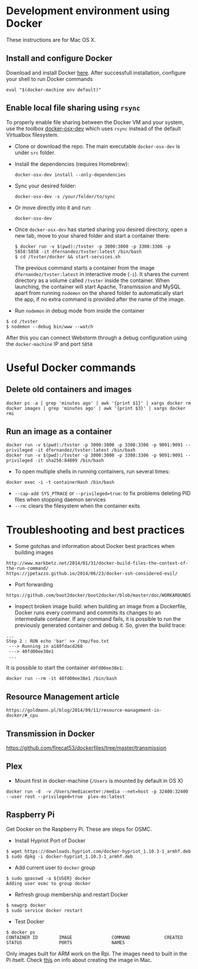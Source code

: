 # Development environment using Docker

These instructions are for Mac OS X.

## Install and configure Docker

Download and install Docker [here](https://docs.docker.com/mac/). After successfull installation, configure your shell to run Docker commands
```
eval "$(docker-machine env default)"
```

## Enable local file sharing using `rsync`

To properly enable file sharing between the Docker VM and your system, use the toolbox [docker-osx-dev](https://github.com/brikis98/docker-osx-dev) which uses `rsync` instead of the default Virtualbox filesystem.

* Clone or download the repo. The main executable `docker-osx-dev` is under `src` folder.

* Install the dependencies (requires Homebrew):
  ```
  docker-osx-dev install --only-dependencies
  ```

* Sync your desired folder:
  ```
  docker-osx-dev -s /your/folder/to/sync
  ```

* Or move directly into it and run:
  ```
  docker-osx-dev
  ```

* Once `docker-osx-dev` has started sharing you desired directory, open a new tab, move to your shared folder and start a container there:
  ```
  $ docker run -v $(pwd):/tvster -p 3000:3000 -p 3308:3306 -p 5858:5858 -it dfernandez/tvster:latest /bin/bash
  $ cd /tvster/docker && start-services.sh
  ```

  The previous command starts a container from the image `dfernandez/tvster:latest` in interactive mode (`-i`). It shares the current directory
  as a volume called `/tvster` inside the container. When launching, the container will start Apache, Transmission and MySQL apart from running
  `nodemon` on the shared folder to automatically start the app, if no extra command is provided after the name of the image.

* Run `nodemon` in debug mode from inside the container
```
$ cd /tvster
$ nodemon --debug bin/www --watch
```

After this you can connect Webstorm through a debug configuration using the `docker-machine` IP and port `5858`



# Useful Docker commands

## Delete old containers and images
```
docker ps -a | grep 'minutes ago' | awk '{print $1}' | xargs docker rm
docker images | grep 'minutes ago' | awk '{print $3}' | xargs docker rmi
```

## Run an image as a container
```
docker run -v $(pwd):/tvster -p 3000:3000 -p 3308:3306 -p 9091:9091 --privileged -it dfernandez/tvster:latest /bin/bash
docker run -v $(pwd):/tvster -p 3000:3000 -p 3308:3306 -p 9091:9091 --privileged -it sha256:84809 /bin/bash
```

* To open multiple shells in running containers, run several times:
```
docker exec -i -t containerHash /bin/bash
```
* `--cap-add SYS_PTRACE` or `--privileged=true`: to fix problems deleting PID files when stopping daemon services
* `--rm`: clears the filesystem when the container exits

# Troubleshooting and best practices

* Some gotchas and information about Docker best practices when building images
```
http://www.markbetz.net/2014/01/31/docker-build-files-the-context-of-the-run-command/
https://jpetazzo.github.io/2014/06/23/docker-ssh-considered-evil/
```

* Port forwarding
```
https://github.com/boot2docker/boot2docker/blob/master/doc/WORKAROUNDS.md
```

* Inspect broken image build: when building an image from a Dockerfile, Docker runs every command
and commits its changes to an intermediate container. If any command fails, it is possible to run the previously
generated container and debug it. So, given the build trace:

```
...
Step 2 : RUN echo 'bar' >> /tmp/foo.txt
 ---> Running in a180fdacd268
 ---> 40fd00ee38e1
 ...
```

It is possible to start the container `40fd00ee38e1`:

```
docker run --rm -it 40fd00ee38e1 /bin/bash
```

## Resource Management article
```
https://goldmann.pl/blog/2014/09/11/resource-management-in-docker/#_cpu
```

## Transmission in Docker

https://github.com/firecat53/dockerfiles/tree/master/transmission

## Plex

* Mount first in docker-machine (`/Users` is mounted by default in OS X)
```
docker run -d  -v /Users/mediacenter:/media --net=host -p 32400:32400 --user root --privileged=true  plex-ms:latest
```

## Raspberry Pi

Get Docker on the Raspberry Pi. These are steps for OSMC.

* Install Hypriot Port of Docker
```
$ wget https://downloads.hypriot.com/docker-hypriot_1.10.3-1_armhf.deb
$ sudo dpkg -i docker-hypriot_1.10.3-1_armhf.deb
```

* Add current user to `docker` group
```
$ sudo gpasswd -a ${USER} docker
Adding user osmc to group docker
```

* Refresh group membership and restart Docker
```
$ newgrp docker
$ sudo service docker restart
```

* Test Docker
```
$ docker ps
CONTAINER ID        IMAGE               COMMAND             CREATED             STATUS              PORTS               NAMES
```

Only images built for ARM work on the Rpi. The images need to built in the Pi itselt. Check [this](http://stackoverflow.com/questions/33970083/docker-build-rpi-image-on-mac) on info about creating the image in Mac.
